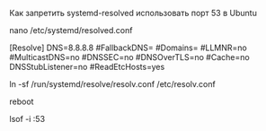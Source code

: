 Как запретить systemd-resolved использовать порт 53 в Ubuntu

nano /etc/systemd/resolved.conf

[Resolve]
DNS=8.8.8.8
#FallbackDNS=
#Domains=
#LLMNR=no
#MulticastDNS=no
#DNSSEC=no
#DNSOverTLS=no
#Cache=no
DNSStubListener=no
#ReadEtcHosts=yes

ln -sf /run/systemd/resolve/resolv.conf /etc/resolv.conf

reboot

lsof -i :53
